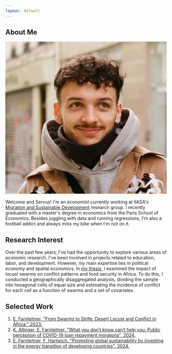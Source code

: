 ```yaml
---
layout: default
---
```


## About Me

<img class="profile-picture" src="sherlock.JPG">


Welcome and Servus! I'm an economist currently working at IIASA's [Migration and Sustainable Development](https://iiasa.ac.at/programs/population-and-just-societies-popjus/migration-and-sustainable-development) research group. I recently graduated with a master's degree in economics from the Paris School of Economics. Besides juggling with data and running regressions, I'm also a football addict and always miss my bike when I'm not on it.

## Research Interest

Over the past few years, I've had the opportunity to explore various areas of economic research. I've been involved in projects related to education, labor, and development. However, my main expertise lies in political economy and spatial economics. In [my thesis](https://www.dropbox.com/scl/fi/qqt01yuy4crucl1sf2744/Master_Thesis.pdf?rlkey=oyei7ddrr0ktun4bdnbrcnvdf&dl=0), I examined the impact of locust swarms on conflict patterns and food security in Africa. To do this, I conducted a geographically disaggregated analysis, dividing the sample into hexagonal cells of equal size and estimating the incidence of conflict for each cell as a function of swarms and a set of covariates.

## Selected Work

1. [E. Farnleitner. "From Swarms to Strife: Desert Locust and Conflict in Africa." 2023.](https://www.dropbox.com/scl/fi/qqt01yuy4crucl1sf2744/Master_Thesis.pdf?rlkey=oyei7ddrr0ktun4bdnbrcnvdf&dl=0)
2. [K. Allinger, E. Farnleitner. "What you don’t know can’t help you: Public perception of COVID-19 loan repayment moratoria". 2024.](https://www.oenb.at/Publikationen/Volkswirtschaft/bulletin/2024/q2-2024/june-2024/html-version.html)
3. [E. Farnleitner, F. Hartwich. "Promoting global sustainability by investing in the energy transition of developing countries". 2024.](https://iap.unido.org/index.php/articles/promoting-global-sustainability-investing-energy-transition-developing-countries)

 
